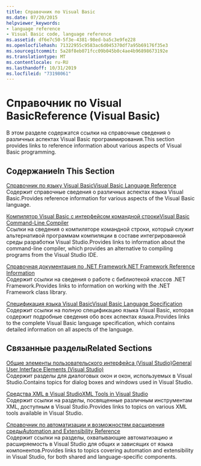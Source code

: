 ```yaml
---
title: Справочник по Visual Basic
ms.date: 07/20/2015
helpviewer_keywords:
- language reference
- Visual Basic code, language reference
ms.assetid: df6e7c50-5f3e-4381-98ed-ba5c3e9fe228
ms.openlocfilehash: 71322955c9583ac6d045370df7a95b69176f35e3
ms.sourcegitcommit: 5a28f8eb071fcc09b045b0c4ae4b96898673192e
ms.translationtype: MT
ms.contentlocale: ru-RU
ms.lasthandoff: 10/31/2019
ms.locfileid: "73198061"
---
```

# <a name="reference-visual-basic"></a><span data-ttu-id="7a7a6-102">Справочник по Visual Basic</span><span class="sxs-lookup"><span data-stu-id="7a7a6-102">Reference (Visual Basic)</span></span>
<span data-ttu-id="7a7a6-103">В этом разделе содержатся ссылки на справочные сведения о различных аспектах Visual Basic программирования.</span><span class="sxs-lookup"><span data-stu-id="7a7a6-103">This section provides links to reference information about various aspects of Visual Basic programming.</span></span>  
  
## <a name="in-this-section"></a><span data-ttu-id="7a7a6-104">Содержание</span><span class="sxs-lookup"><span data-stu-id="7a7a6-104">In This Section</span></span>  
 [<span data-ttu-id="7a7a6-105">Справочник по языку Visual Basic</span><span class="sxs-lookup"><span data-stu-id="7a7a6-105">Visual Basic Language Reference</span></span>](../../visual-basic/language-reference/index.md)  
 <span data-ttu-id="7a7a6-106">Содержит справочные сведения о различных аспектах языка Visual Basic.</span><span class="sxs-lookup"><span data-stu-id="7a7a6-106">Provides reference information for various aspects of the Visual Basic language.</span></span>  
  
 [<span data-ttu-id="7a7a6-107">Компилятор Visual Basic с интерфейсом командной строки</span><span class="sxs-lookup"><span data-stu-id="7a7a6-107">Visual Basic Command-Line Compiler</span></span>](../../visual-basic/reference/command-line-compiler/index.md)  
 <span data-ttu-id="7a7a6-108">Ссылки на сведения о компиляторе командной строки, который служит альтернативой программам компиляции в составе интегрированной среды разработки Visual Studio.</span><span class="sxs-lookup"><span data-stu-id="7a7a6-108">Provides links to information about the command-line compiler, which provides an alternative to compiling programs from the Visual Studio IDE.</span></span>  
  
 [<span data-ttu-id="7a7a6-109">Справочная документация по .NET Framework</span><span class="sxs-lookup"><span data-stu-id="7a7a6-109">.NET Framework Reference Information</span></span>](../../visual-basic/reference/net-framework-reference-information.md)  
 <span data-ttu-id="7a7a6-110">Содержит ссылки на сведения о работе с библиотекой классов .NET Framework.</span><span class="sxs-lookup"><span data-stu-id="7a7a6-110">Provides links to information on working with the .NET Framework class library.</span></span>  
  
 [<span data-ttu-id="7a7a6-111">Спецификация языка Visual Basic</span><span class="sxs-lookup"><span data-stu-id="7a7a6-111">Visual Basic Language Specification</span></span>](../../visual-basic/reference/language-specification/index.md)  
 <span data-ttu-id="7a7a6-112">Содержит ссылки на полную спецификацию языка Visual Basic, которая содержит подробные сведения обо всех аспектах языка.</span><span class="sxs-lookup"><span data-stu-id="7a7a6-112">Provides links to the complete Visual Basic language specification, which contains detailed information on all aspects of the language.</span></span>  
  
## <a name="related-sections"></a><span data-ttu-id="7a7a6-113">Связанные разделы</span><span class="sxs-lookup"><span data-stu-id="7a7a6-113">Related Sections</span></span>  
 [<span data-ttu-id="7a7a6-114">Общие элементы пользовательского интерфейса (Visual Studio)</span><span class="sxs-lookup"><span data-stu-id="7a7a6-114">General User Interface Elements (Visual Studio)</span></span>](/visualstudio/ide/reference/general-user-interface-elements-visual-studio)  
 <span data-ttu-id="7a7a6-115">Содержит разделы для диалоговых окон и окон, используемых в Visual Studio.</span><span class="sxs-lookup"><span data-stu-id="7a7a6-115">Contains topics for dialog boxes and windows used in Visual Studio.</span></span>  
  
 [<span data-ttu-id="7a7a6-116">Средства XML в Visual Studio</span><span class="sxs-lookup"><span data-stu-id="7a7a6-116">XML Tools in Visual Studio</span></span>](/visualstudio/xml-tools/xml-tools-in-visual-studio)  
 <span data-ttu-id="7a7a6-117">Содержит ссылки на разделы, посвященные различным инструментам XML, доступным в Visual Studio.</span><span class="sxs-lookup"><span data-stu-id="7a7a6-117">Provides links to topics on various XML tools available in Visual Studio.</span></span>  
  
 [<span data-ttu-id="7a7a6-118">Справочник по автоматизации и возможностям расширения среды</span><span class="sxs-lookup"><span data-stu-id="7a7a6-118">Automation and Extensibility Reference</span></span>](/visualstudio/extensibility/extensibility-in-visual-studio?view=vs-2015)  
 <span data-ttu-id="7a7a6-119">Содержит ссылки на разделы, охватывающие автоматизацию и расширяемость в Visual Studio для общих и зависящих от языка компонентов.</span><span class="sxs-lookup"><span data-stu-id="7a7a6-119">Provides links to topics covering automation and extensibility in Visual Studio, for both shared and language-specific components.</span></span>

